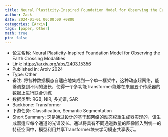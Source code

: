 ```yaml
---
title: Neural Plasticity-Inspired Foundation Model for Observing the Earth Crossing Modalities
author: Zack
date: 2024-01-01 00:00:00 +0800
categories: [Arxiv]
tags: [paper, Other]
math: true
pin: false
---
```

- 论文名称: Neural Plasticity-Inspired Foundation Model for Observing the Earth Crossing Modalities
- Link: https://arxiv.org/abs/2403.15356
- Published in: Arxiv 2024
- Type: Other
- 备注: 将各种数据模态自适应地集成到一个单一框架中，这种动态超网络，能够调整到不同的波长，使得一个多功能Transformer能够在来自五个传感器的数据上进行联合训练
- 数据类型: RGB, NIR, 多光谱, SAR
- Backbone: Transformer
- 下游任务: Classification, Semantic Segmentation
- Short Summary: 这是通过设计的基于超网络的动态权重生成器实现的，该生成器适应每个通道的光谱波长。通过将具有不同通道数量的图像嵌入到统一的特征空间中，模型利用共享Transformer块来学习模态共享表示。
